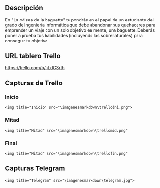 
## Descripción

En "La odisea de la baguette" te pondrás en el papel de un estudiante del grado de Ingeniería Informática que debe
abandonar sus quehaceres para emprender un viaje con un solo objetivo en mente, una baguette. Deberás poner a prueba tus 
habilidades (incluyendo las sobrenaturales) para conseguir tu objetivo.

## URL tablero Trello

https://trello.com/b/nLdC3rth

## Capturas de Trello

### Inicio
    <img title="Inicio" src="\imagenesmarkdown\trelloini.png">
### Mitad
    <img title="Mitad" src="\imagenesmarkdown\trellomid.png"
### Final
    <img title="Mitad" src="\imagenesmarkdown\trellofin.png"
## Capturas Telegram
    <img title="Telegram" src="\imagenesmarkdown\telegram.jpg">


